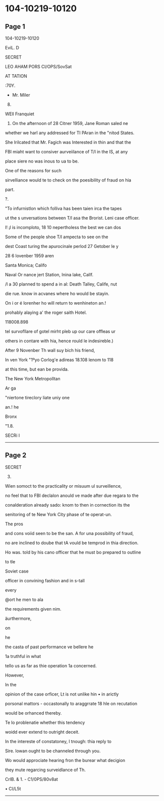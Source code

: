# 104-10219-10120

## Page 1

104-10219-10120

EviL. D

SECRET

LEO AHAM PORS CI/OPS/SovSat

AT TATION

:70Y.

* Mr. Miler

8.

WEll Franquiet

1. On the afternoon of 28 Citner 1959, Jane Roman saled ne

whether we harl any addressed for TI PAran in the "nitod States.

She Irilcated that Mr. Fagich was Interested in thin and that the

FBI miaht want to consiver aurveiilance of T/l in the lS, at any

place siere no was inous to ua to be.

One of the reasons for such

sirvelliance would te to check on the poesibility of fraud on hia

part.

?.

"To infurnistlon which folliva has been taien irca the tapes

ut the s unversations between T/l asa the Brorist. Leni case officer.

I! ¡l is incomploto, 18 10 nepertholess the best we can dos

Some of the people shoe T/l ampecta to see on the

dest Coast turing the apurocinale perlod 27 Getober le y

28 6 lovenber 1959 aren

Santa Monica; Califo

Naval Or nance jert Station, Inina lake, Callf.

/l a 30 planned to spend a in al: Death Talley, Calife, nut

die rue. know in acvanes where ho would be stayin.

On i or é lorenher ho will return to wenhineton an.!

prohably alaying a' the roger saith Hotel.

118008.898

tel survofllare of gotel mirht pleb up our care offleas ur

others in contare with hia, hence rould le indesireble.)

After 9 Novenber Th wall suy bich his friend,

In ven York "1ºyo Corlog'e adireas 18.108 lenom to 118

at this time, but ean be provida.

The New York Metropolltan

Ar ga

"niertone tireclory liate uniy one

an.! he

Bronx

"1.8.

SECRi I

---

## Page 2

SECRET

3.

Wien somoct to the practicality or misuum ul surveillence,

no feel that to FBI declalon anould ve made after due regara to the

conalderation already sado: knom to then in cornection its the

senitoring of te New York City phase of te operat-un.

The pros

and cons voiid seen to be the san. A for una possibility of fraud,

no are inclined to doube that tA vould be temprod in thia direction.

Ho was. told by his cano officer that he must bo prepared to outline

to tle

Soviet case

officer in convining fashion and in s-tall

every

@ort he men to ala

the requirements given nim.

äurthermore,

on

he

the casta of past performance ve bellere he

1a truthful in what

tello us as far as thie operation 1a concerned.

However,

In the

opinion of the case orficer, Lt is not unlike hin • in arictly

porsonal mattors - occastonally to araggrrate 18 hle on recutation

would be orhanced thereby.

Te lo problenatie whether this tendency

woidd ever extend to outright deceit.

In the intereste of constatoney, l tnough: thia reply to

Sire. lowan ought to be channeled through you.

Wo would approciate hearing fron the burear what decigion

they mute regarcing surveidlance of Th.

CrIB. & 1. - C1/0PS/80v8at

• CI/L5t

---

